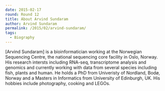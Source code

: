 ```yaml
---
date: 2015-02-17
round: Round 12
title: About Arvind Sundaram
author: Arvind Sundaram
permalink: /2015/02/arvind-sundaram/
tags:
  - Biography
---
```

[Arvind Sundaram] is a bioinformatician working at the Norwegian Sequencing Centre, the national sequencing core facility in Oslo, Norway. His research intersts including RNA-seq, transcriptome analysis and genomics and currently working with data from several species including fish, plants and human. He holds a PhD from Univeristy of Nordland, Bodø, Norway and a Masters in Informatics from University of Edinburgh, UK. His hobbies include photography, cooking and LEGOs.

